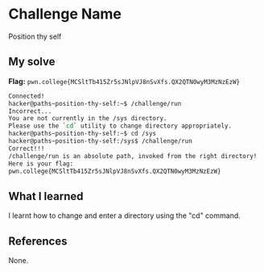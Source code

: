 # Challenge Name
Position thy self 

## My solve
**Flag:** `pwn.college{MCSltTb415Zr5sJNlpVJ8nSvXfs.QX2QTN0wyM3MzNzEzW}`

```bash
Connected!
hacker@paths~position-thy-self:~$ /challenge/run
Incorrect...
You are not currently in the /sys directory.
Please use the `cd` utility to change directory appropriately.
hacker@paths~position-thy-self:~$ cd /sys
hacker@paths~position-thy-self:/sys$ /challenge/run
Correct!!!
/challenge/run is an absolute path, invoked from the right directory!
Here is your flag:
pwn.college{MCSltTb415Zr5sJNlpVJ8nSvXfs.QX2QTN0wyM3MzNzEzW}
```

## What I learned
I learnt how to change and enter a directory using the "cd" command.
## References 
None.
